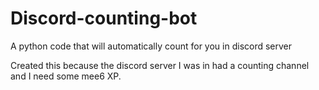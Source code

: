 # Discord-counting-bot
A python code that will automatically count for you in discord server

Created this because the discord server I was in had a counting channel and I need some mee6 XP. 
